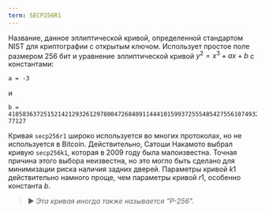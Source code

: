 ```yaml
---
term: SECP256R1
---
```


Название, данное эллиптической кривой, определенной стандартом NIST для криптографии с открытым ключом. Использует простое поле размером 256 бит и уравнение эллиптической кривой $y^2 = x^3 + ax + b$ с константами:

```text
a = -3
```

и

```text
b = 410583637251521421293261297800472684091144410159937255548542755610749322
77127
```

Кривая `secp256r1` широко используется во многих протоколах, но не используется в Bitcoin. Действительно, Сатоши Накамото выбрал кривую `secp256k1`, которая в 2009 году была малоизвестна. Точная причина этого выбора неизвестна, но это могло быть сделано для минимизации риска наличия задних дверей. Параметры кривой $k1$ действительно намного проще, чем параметры кривой $r1$, особенно константа $b$.

> ► *Эта кривая иногда также называется "P-256".*
